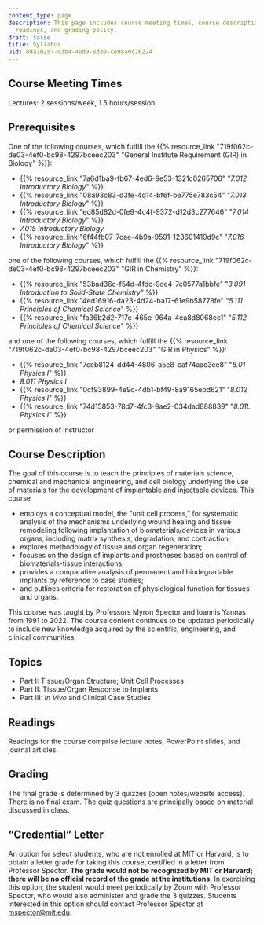 ```yaml
---
content_type: page
description: This page includes course meeting times, course description, prerequisites,
  readings, and grading policy.
draft: false
title: Syllabus
uid: 8da10257-93b4-40d9-8d30-ce98a0c26224
---
```

## Course Meeting Times

Lectures: 2 sessions/week, 1.5 hours/session

## Prerequisites

One of the following courses, which fulfill the {{% resource_link "719f062c-de03-4ef0-bc98-4297bceec203" "General Institute Requirement (GIR) in Biology" %}}:

- {{% resource_link "7a6d1ba9-fb67-4ed6-9e53-1321c0265706" "*7.012 Introductory Biology*" %}}
- {{% resource_link "08a93c83-d3fe-4d14-bf6f-be775e783c54" "*7.013 Introductory Biology*" %}}
- {{% resource_link "ed85d82d-0fe9-4c4f-9372-d12d3c277646" "*7.014 Introductory Biology*" %}}
- *7.015 Introductory Biology*
- {{% resource_link "6f44fb07-7cae-4b9a-9591-123601419d9c" "*7.016 Introductory Biology*" %}}

one of the following courses, which fulfill the {{% resource_link "719f062c-de03-4ef0-bc98-4297bceec203" "GIR in Chemistry" %}}:

- {{% resource_link "53bad36c-f54d-4fdc-9ce4-7c0577a1bbfe" "*3.091 Introduction to Solid-State Chemistry*" %}}
- {{% resource_link "4ed16916-da23-4d24-ba17-61e9b58778fe" "*5.111 Principles of Chemical Science*" %}}
- {{% resource_link "fa36b2d2-717e-465e-964a-4ea8d8068ec1" "*5.112 Principles of Chemical Science*" %}}

and one of the following courses, which fulfill the {{% resource_link "719f062c-de03-4ef0-bc98-4297bceec203" "GIR in Physics" %}}:

- {{% resource_link "7ccb8124-dd44-4806-a5e8-caf74aac3ce8" "*8.01 Physics I*" %}}
- *8.011 Physics I*
- {{% resource_link "0cf93899-4e9c-4db1-bf49-8a9165ebd621" "*8.012 Physics I*" %}}
- {{% resource_link "74d15853-78d7-4fc3-9ae2-034dad888839" "*8.01L Physics I*" %}}

or permission of instructor

## Course Description

The goal of this course is to teach the principles of materials science, chemical and mechanical engineering, and cell biology underlying the use of materials for the development of implantable and injectable devices. This course 

- employs a conceptual model, the "unit cell process," for systematic analysis of the mechanisms underlying wound healing and tissue remodeling following implantation of biomaterials/devices in various organs, including matrix synthesis, degradation, and contraction;
- explores methodology of tissue and organ regeneration;
- focuses on the design of implants and prostheses based on control of biomaterials-tissue interactions;
- provides a comparative analysis of permanent and biodegradable implants by reference to case studies;
- and outlines criteria for restoration of physiological function for tissues and organs.

This course was taught by Professors Myron Spector and Ioannis Yannas from 1991 to 2022. The course content continues to be updated periodically to include new knowledge acquired by the scientific, engineering, and clinical communities.

## Topics

- Part I: Tissue/Organ Structure; Unit Cell Processes
- Part II: Tissue/Organ Response to Implants
- Part III: *In Vivo* and Clinical Case Studies

## Readings

Readings for the course comprise lecture notes, PowerPoint slides, and journal articles. 

## Grading

The final grade is determined by 3 quizzes (open notes/website access). There is no final exam. The quiz questions are principally based on material discussed in class.

## “Credential” Letter

An option for select students, who are not enrolled at MIT or Harvard, is to obtain a letter grade for taking this course, certified in a letter from Professor Spector. **The grade would not be recognized by MIT or Harvard; there will be no official record of the grade at the institutions.** In exercising this option, the student would meet periodically by Zoom with Professor Spector, who would also administer and grade the 3 quizzes. Students interested in this option should contact Professor Spector at mspector@mit.edu.